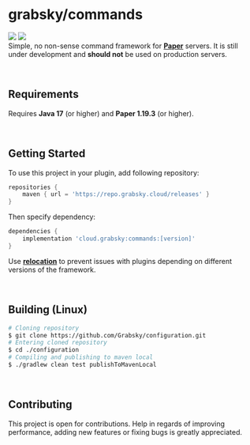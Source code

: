 # grabsky/commands
[![](https://github.com/Grabsky/commands/actions/workflows/gradle.yml/badge.svg)](https://github.com/Grabsky/commands/actions/workflows/gradle.yml)
[![](https://www.codefactor.io/repository/github/grabsky/commands/badge/main)](https://www.codefactor.io/repository/github/grabsky/commands/overview/main)  
Simple, no non-sense command framework for **[Paper](https://github.com/PaperMC/Paper)** servers. It is still under development and **should not** be used on production servers.

<br />

## Requirements
Requires **Java 17** (or higher) and **Paper 1.19.3** (or higher).

<br />

## Getting Started
To use this project in your plugin, add following repository:
```groovy
repositories {
    maven { url = 'https://repo.grabsky.cloud/releases' }
}
```
Then specify dependency:
```groovy
dependencies {
    implementation 'cloud.grabsky:commands:[version]'
}
```
Use **[relocation](https://imperceptiblethoughts.com/shadow/configuration/relocation/)** to prevent issues with plugins depending on different versions of the framework.

<br />

## Building (Linux)
```bash
# Cloning repository
$ git clone https://github.com/Grabsky/configuration.git
# Entering cloned repository
$ cd ./configuration
# Compiling and publishing to maven local
$ ./gradlew clean test publishToMavenLocal
```

<br />

## Contributing
This project is open for contributions. Help in regards of improving performance, adding new features or fixing bugs is greatly appreciated.
